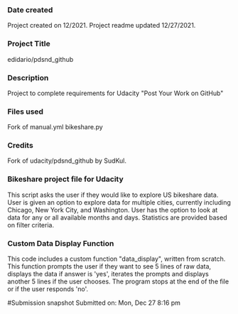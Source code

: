 ### Date created
Project created on 12/2021.
Project readme updated 12/27/2021.

### Project Title
edidario/pdsnd_github

### Description
Project to complete requirements for Udacity "Post Your Work on GitHub"

### Files used
Fork of manual.yml
bikeshare.py


### Credits
Fork of udacity/pdsnd_github by SudKul.


### Bikeshare project file for Udacity
This script asks the user if they would like to explore US bikeshare data.
User is given an option to explore data for multiple cities, currently including
Chicago, New York City, and Washington. User has the option to look at data for
any or all available months and days. Statistics are provided based on
filter criteria.

### Custom Data Display Function
This code includes a custom function "data_display", written from scratch. This
function prompts the user if they want to see 5 lines of raw data, displays the
data if answer is 'yes', iterates the prompts and displays another 5 lines if
the user chooses. The program stops at the end of the file or if the user
responds 'no'.

#Submission snapshot
Submitted on: Mon, Dec 27 8:16 pm
